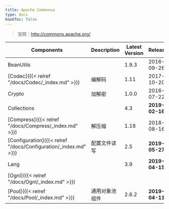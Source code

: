 ```yaml
---
title: Apache Commonsa
type: docs
bookToc: false
---
```



> 官网：http://commons.apache.org/

| Components      | Description  | Latest Version | **Released** |
| --------------- | ------------ | -------------- | ------------ |
| BeanUtils       |              | 1.9.3          | 2016-09-26   |
| [Codec]({{< relref "/docs/Codec/_index.md" >}}) | 编解码     | 1.11           | 2017-10-20   |
| Crypto          | 加解密       | 1.0.0          | 2016-07-22   |
| Collections     |              | 4.3 | **2019-02-16** |
| [Compress]({{< relref "/docs/Compress/_index.md" >}}) | 解压缩       | 1.18           | 2018-08-16   |
| [Configuration]({{< relref "/docs/Configuration/_index.md" >}}) | 配置文件读写 | 2.5           | **2019-05-27** |
| Lang |  | 3.9 | **2019-04-15** |
| [Ognl]({{< relref "/docs/Ognl/_index.md" >}}) | |  |  |
| [Pool]({{< relref "/docs/Pool/_index.md" >}}) | 通用对象池组件 | 2.6.2 | **2019-04-11** |

